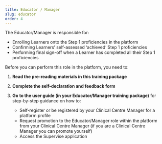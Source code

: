 ```yaml
---
title: Educator / Manager
slug: educator
order: 4
---
```

The Educator/Manager is responsible for:

  - Enrolling Learners onto the Step 1 proficiencies in the platform
  - Confirming Learners’ self-assessed ‘achieved’ Step 1 proficiencies 
  - Performing final sign-off when a Learner has completed all their Step 1 proficiencies

Before you can perform this role in the platform, you need to:

1. **Read the pre-reading materials in this training package**
2. **Complete the self-declaration and feedback form**
3. **Go to the user guide (in your Educator/Manager training package)** for step-by-step guidance on how to:

    - Self-register or be registered by your Clinical Centre Manager for a platform profile
    - Request promotion to the Educator/Manager role within the platform from your Clinical Centre Manager (if you are a Clinical Centre Manager you can promote yourself)
    - Access the Supervise application
